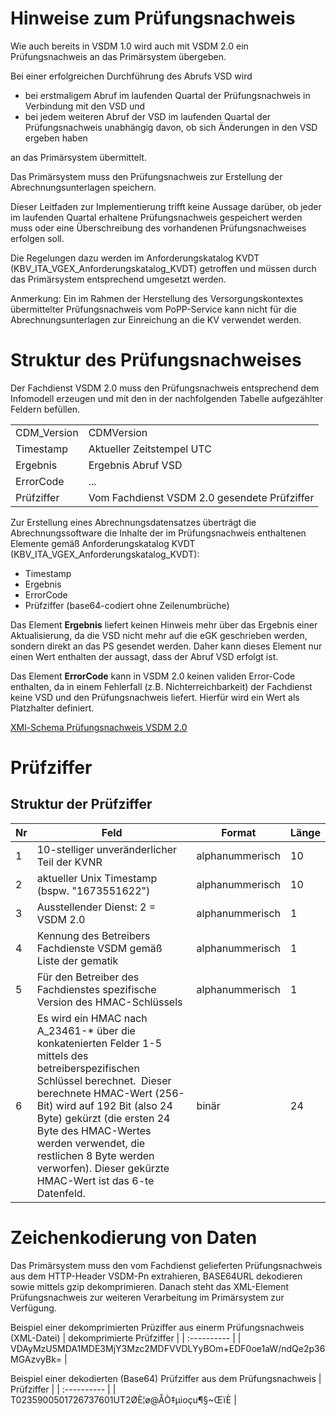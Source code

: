 # Hinweise zum Prüfungsnachweis

Wie auch bereits in VSDM 1.0 wird auch mit VSDM 2.0 ein Prüfungsnachweis an das Primärsystem übergeben. 

Bei einer erfolgreichen Durchführung des Abrufs VSD wird 
  - bei erstmaligem Abruf im laufenden Quartal der Prüfungsnachweis in Verbindung mit den VSD und
  - bei jedem weiteren Abruf der VSD im laufenden Quartal der Prüfungsnachweis unabhängig davon, ob sich Änderungen in den VSD ergeben haben

an das Primärsystem übermittelt.

Das Primärsystem muss den Prüfungsnachweis zur Erstellung der Abrechnungsunterlagen speichern. 

Dieser Leitfaden zur Implementierung trifft keine Aussage darüber, ob jeder im laufenden Quartal erhaltene Prüfungsnachweis gespeichert werden muss oder eine Überschreibung des vorhandenen Prüfungsnachweises erfolgen soll. 

Die Regelungen dazu werden im Anforderungskatalog KVDT (KBV_ITA_VGEX_Anforderungskatalog_KVDT) getroffen und müssen durch das Primärsystem entsprechend umgesetzt werden.

Anmerkung: Ein im Rahmen der Herstellung des Versorgungskontextes übermittelter Prüfungsnachweis vom PoPP-Service kann nicht für die Abrechnungsunterlagen zur Einreichung an die KV verwendet werden.

# Struktur des Prüfungsnachweises
Der Fachdienst VSDM 2.0 muss den Prüfungsnachweis entsprechend dem Infomodell erzeugen und mit den in der nachfolgenden Tabelle aufgezählter Feldern befüllen.

|  |  |
| ----------------- | --------------------- | 
| CDM_Version | CDMVersion |
| Timestamp | Aktueller Zeitstempel UTC |
| Ergebnis | Ergebnis Abruf VSD |
| ErrorCode | ... |
| Prüfziffer | Vom Fachdienst VSDM 2.0 gesendete Prüfziffer |

Zur Erstellung eines Abrechnungsdatensatzes überträgt die Abrechnungssoftware die Inhalte der im Prüfungsnachweis enthaltenen Elemente gemäß Anforderungskatalog KVDT (KBV_ITA_VGEX_Anforderungskatalog_KVDT):
- Timestamp
- Ergebnis
- ErrorCode
- Prüfziffer (base64-codiert ohne Zeilenumbrüche)

Das Element **Ergebnis** liefert keinen Hinweis mehr über das Ergebnis einer Aktualisierung, da die VSD nicht mehr auf die eGK geschrieben werden, sondern direkt an das PS gesendet werden. Daher kann dieses Element nur einen Wert enthalten der aussagt, dass der Abruf VSD erfolgt ist.

Das Element **ErrorCode** kann in VSDM 2.0 keinen validen Error-Code enthalten, da in einem Fehlerfall (z.B. Nichterreichbarkeit) der Fachdienst keine VSD und den Prüfungsnachweis liefert. Hierfür wird ein Wert als Platzhalter definiert.

[XMl-Schema Prüfungsnachweis VSDM 2.0](src/vsds/vsdm_pruefungsnachweis.md)


# Prüfziffer

## Struktur der Prüfziffer

| Nr | Feld | Format | Länge |
| ---- | ---- |---- | ---- | 
| 1 | 10-stelliger unveränderlicher Teil der KVNR | alphanummerisch | 10 |
| 2 | aktueller Unix Timestamp (bspw. "1673551622") | alphanummerisch | 10 |
| 3 | Ausstellender Dienst: 2 = VSDM 2.0 | alphanummerisch | 1 |
| 4 | Kennung des Betreibers Fachdienste VSDM gemäß Liste der gematik | alphanummerisch | 1 |
| 5 | Für den Betreiber des Fachdienstes spezifische Version des HMAC-Schlüssels | alphanummerisch | 1 |
| 6 | Es wird ein HMAC nach A_23461-* über die konkatenierten Felder 1-5 mittels des betreiberspezifischen Schlüssel berechnet.  Dieser berechnete HMAC-Wert (256-Bit) wird auf 192 Bit (also 24 Byte) gekürzt (die ersten 24 Byte des HMAC-Wertes werden verwendet, die restlichen 8 Byte werden verworfen). Dieser gekürzte HMAC-Wert ist das 6-te Datenfeld. | binär | 24 |


# Zeichenkodierung von Daten

Das Primärsystem muss den vom Fachdienst gelieferten Prüfungsnachweis aus dem HTTP-Header VSDM-Pn extrahieren, BASE64URL dekodieren sowie mittels gzip dekomprimieren. Danach steht das XML-Element Prüfungsnachweis zur weiteren Verarbeitung im Primärsystem zur Verfügung.

Beispiel einer dekomprimierten Prüziffer aus einerm Prüfungsnachweis (XML-Datei)
| dekomprimierte Prüfziffer |
| :----------                |
| <PZ>VDAyMzU5MDA1MDE3MjY3Mzc2MDFVVDLYyBOm+EDF0oe1aW/ndQe2p36MGAzvyBk=</PZ> |

Beispiel einer dekodierten (Base64) Prüfziffer aus dem Prüfungsnachweis
| Prüfziffer |
| :---------- |
| T0235900501726737601UT2ØÈ¦ø@ÅÒ‡µioçu¶§~ŒïÈ |







